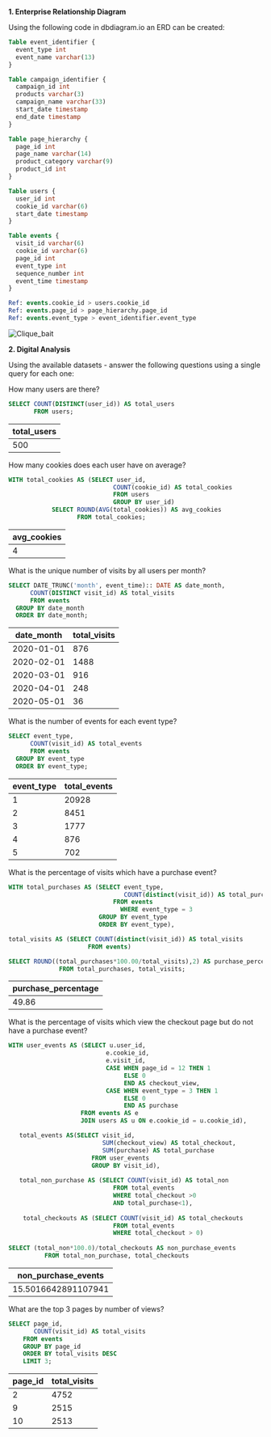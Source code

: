 **1. Enterprise Relationship Diagram**

Using the following code in dbdiagram.io an ERD can be created:

```sql
Table event_identifier {
  event_type int
  event_name varchar(13)
}

Table campaign_identifier {
  campaign_id int
  products varchar(3)
  campaign_name varchar(33)
  start_date timestamp
  end_date timestamp
}

Table page_hierarchy {
  page_id int
  page_name varchar(14)
  product_category varchar(9)
  product_id int
}

Table users {
  user_id int
  cookie_id varchar(6)
  start_date timestamp
}

Table events {
  visit_id varchar(6)
  cookie_id varchar(6)
  page_id int
  event_type int
  sequence_number int
  event_time timestamp
}

Ref: events.cookie_id > users.cookie_id
Ref: events.page_id > page_hierarchy.page_id
Ref: events.event_type > event_identifier.event_type
```


![Clique_bait](https://github.com/user-attachments/assets/efb9d134-af10-4645-b453-71568852ffc1)


**2. Digital Analysis**

Using the available datasets - answer the following questions using a single query for each one:

How many users are there?

```sql
SELECT COUNT(DISTINCT(user_id)) AS total_users
       FROM users;
```
	  
| total_users |
|-------------|
|  500 |

How many cookies does each user have on average?

```sql
WITH total_cookies AS (SELECT user_id,
                             COUNT(cookie_id) AS total_cookies
                             FROM users
	                         GROUP BY user_id)
			SELECT ROUND(AVG(total_cookies)) AS avg_cookies
			       FROM total_cookies;
```

| avg_cookies |
|-------------|
|    4   |

What is the unique number of visits by all users per month?

```sql
SELECT DATE_TRUNC('month', event_time):: DATE AS date_month,
      COUNT(DISTINCT visit_id) AS total_visits
      FROM events
  GROUP BY date_month
  ORDER BY date_month;
```

| date_month | total_visits |
|------------|--------------|
| 2020-01-01 | 876 |
| 2020-02-01 | 1488 |
| 2020-03-01 |	916 |
| 2020-04-01 | 248 |
| 2020-05-01 | 36 |

What is the number of events for each event type?

```sql
SELECT event_type,
      COUNT(visit_id) AS total_events
      FROM events
  GROUP BY event_type
  ORDER BY event_type;
```

| event_type | total_events |
|------------|--------------|
| 1 |	20928 |
| 2 |	8451 |
| 3 |	1777 |
| 4 |	876 |
| 5 |	702 |

What is the percentage of visits which have a purchase event?

```sql
WITH total_purchases AS (SELECT event_type,
                                COUNT(distinct(visit_id)) AS total_purchases
                             FROM events
	                           WHERE event_type = 3
                         GROUP BY event_type
                         ORDER BY event_type),

total_visits AS (SELECT COUNT(distinct(visit_id)) AS total_visits
                      FROM events)

SELECT ROUND((total_purchases*100.00/total_visits),2) AS purchase_percentage
		      FROM total_purchases, total_visits;
```

| purchase_percentage |
|---------------------|
|     49.86  |

What is the percentage of visits which view the checkout page but do not have a purchase event?

```sql
WITH user_events AS (SELECT u.user_id,
                           e.cookie_id,
	                       e.visit_id,
	                       CASE WHEN page_id = 12 THEN 1
	                            ELSE 0
	                            END AS checkout_view,
	                       CASE WHEN event_type = 3 THEN 1
	                            ELSE 0
	                            END AS purchase
					FROM events AS e 
					JOIN users AS u ON e.cookie_id = u.cookie_id),

   total_events AS(SELECT visit_id,
                          SUM(checkout_view) AS total_checkout,
                          SUM(purchase) AS total_purchase
                       FROM user_events
                       GROUP BY visit_id),
						
   total_non_purchase AS (SELECT COUNT(visit_id) AS total_non 
                             FROM total_events 
                             WHERE total_checkout >0
                             AND total_purchase<1),
   
    total_checkouts AS (SELECT COUNT(visit_id) AS total_checkouts
                             FROM total_events
                             WHERE total_checkout > 0)
					  
SELECT (total_non*100.0)/total_checkouts AS non_purchase_events
          FROM total_non_purchase, total_checkouts
```

| non_purchase_events |
|---------------------|
| 15.5016642891107941 |

What are the top 3 pages by number of views?

```sql
SELECT page_id,
       COUNT(visit_id) AS total_visits
    FROM events
	GROUP BY page_id
	ORDER BY total_visits DESC
	LIMIT 3;
```

| page_id |  total_visits |
|---------|---------------|
| 2 |	4752 |
| 9 |	2515 |
| 10 |	2513 |

